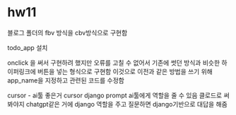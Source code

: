 # hw11
블로그 폴더의 fbv 방식을 cbv방식으로 구현함

todo_app 설치

onclick 을 써서 구현하려 했지만 오류를 고칠 수 없어서 기존에 썻던 방식과 비슷한 하이퍼링크에 버튼을 넣는 형식으로 구현함
이것으로 이전과 같은 방법을 쓰기 위해 app_name을 지정하고 관련된 코드를 수정함

cursor - ai툴 좋은거
cursor django prompt
ai툴에게 역할을 줄 수 있음 클로드로 써봐야지
chatgpt같은 거에 django 역할을 주고 질문하면 django기반으로 대답을 해줌
